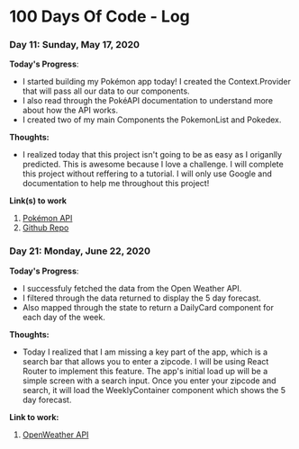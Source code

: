 # 100 Days Of Code - Log

### Day 11: Sunday, May 17, 2020

**Today's Progress**:
  
- I started building my Pokémon app today! I created the Context.Provider that will pass all our data to our components.
- I also read through the PokéAPI documentation to understand more about how the API works.
- I created two of my main Components the PokemonList and Pokedex.

**Thoughts:**
- I realized today that this project isn't going to be as easy as I origanlly predicted. This is awesome because I love a challenge. I will complete this project without reffering to a tutorial. I will only use Google and documentation to help me throughout this project!

**Link(s) to work**
1. [Pokémon API](https://pokeapi.co/)
2. [Github Repo](https://github.com/Jnavarro15/pokemon-app)

### Day 21: Monday, June 22, 2020 

**Today's Progress**: 

- I successfuly fetched the data from the Open Weather API.
- I filtered through the data returned to display the 5 day forecast.
- Also mapped through the state to return a DailyCard component for each day of the week.

**Thoughts:** 
- Today I realized that I am missing a key part of the app, which is a search bar that allows you to enter a zipcode. I will be using React Router to implement this feature. The app's initial load up will be a simple screen with a search input. Once you enter your zipcode and search, it will load the WeeklyContainer component which shows the 5 day forecast. 

**Link to work:**
1. [OpenWeather API](https://openweathermap.org/api)
